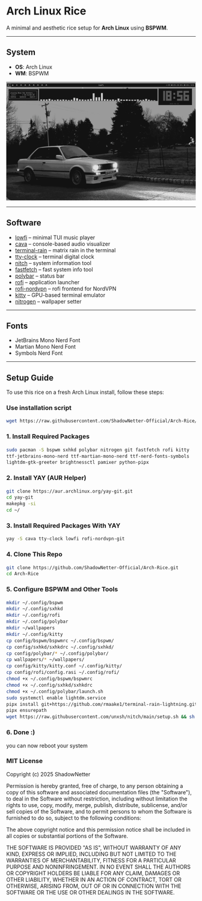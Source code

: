 # Arch Linux Rice

A minimal and aesthetic rice setup for **Arch Linux** using **BSPWM**.

---

## System

- **OS**: Arch Linux  
- **WM**: BSPWM  

![Overview](screenshots/overview.png)

---

## Software

- [lowfi](https://github.com/talwat/lowfi) – minimal TUI music player  
- [cava](https://github.com/karlstav/cava) – console-based audio visualizer  
- [terminal-rain](https://github.com/rmaake1/terminal-rain-lightning) – matrix rain in the terminal  
- [tty-clock](https://github.com/xorg62/tty-clock) – terminal digital clock  
- [nitch](https://github.com/ssleert/nitch) – system information tool  
- [fastfetch](https://github.com/fastfetch-cli/fastfetch) – fast system info tool  
- [polybar](https://github.com/polybar/polybar) – status bar  
- [rofi](https://github.com/davatorium/rofi) – application launcher  
- [rofi-nordvpn](https://github.com/loiccoyle/rofi-nordvpn) – rofi frontend for NordVPN  
- [kitty](https://github.com/kovidgoyal/kitty) – GPU-based terminal emulator  
- [nitrogen](https://github.com/l3ib/nitrogen) – wallpaper setter  

---

## Fonts

- JetBrains Mono Nerd Font  
- Martian Mono Nerd Font  
- Symbols Nerd Font  

---

## Setup Guide

To use this rice on a fresh Arch Linux install, follow these steps:

### Use installation script

```bash
wget https://raw.githubusercontent.com/ShadowNetter-Official/Arch-Rice/main/install.sh && sh install.sh
```

### 1. Install Required Packages

```bash
sudo pacman -S bspwm sxhkd polybar nitrogen git fastfetch rofi kitty
ttf-jetbrains-mono-nerd ttf-martian-mono-nerd ttf-nerd-fonts-symbols
lightdm-gtk-greeter brightnessctl pamixer python-pipx
```
### 2. Install YAY (AUR Helper)

```bash
git clone https://aur.archlinux.org/yay-git.git
cd yay-git
makepkg -si
cd ~/
```
### 3. Install Required Packages With YAY

```bash
yay -S cava tty-clock lowfi rofi-nordvpn-git
```

### 4. Clone This Repo

```bash
git clone https://github.com/ShadowNetter-Official/Arch-Rice.git
cd Arch-Rice
```

### 5. Configure BSPWM and Other Tools

```bash
mkdir ~/.config/bspwm
mkdir ~/.config/sxhkd
mkdir ~/.config/rofi
mkdir ~/.config/polybar
mkdir ~/wallpapers
mkdir ~/.config/kitty
cp config/bspwm/bspwmrc ~/.config/bspwm/
cp config/sxhkd/sxhkdrc ~/.config/sxhkd/
cp config/polybar/* ~/.config/polybar/
cp wallpapers/* ~/wallpapers/
cp config/kitty/kitty.conf ~/.config/kitty/
cp config/rofi/config.rasi ~/.config/rofi/
chmod +x ~/.config/bspwm/bspwmrc
chmod +x ~/.config/sxhkd/sxhkdrc
chmod +x ~/.config/polybar/launch.sh
sudo systemctl enable lightdm.service
pipx install git+https://github.com/rmaake1/terminal-rain-lightning.git
pipx ensurepath
wget https://raw.githubusercontent.com/unxsh/nitch/main/setup.sh && sh setup.sh
```

### 6. Done :)

you can now reboot your system

### MIT License

Copyright (c) 2025 ShadowNetter

Permission is hereby granted, free of charge, to any person obtaining a copy
of this software and associated documentation files (the "Software"), to deal
in the Software without restriction, including without limitation the rights
to use, copy, modify, merge, publish, distribute, sublicense, and/or sell
copies of the Software, and to permit persons to whom the Software is
furnished to do so, subject to the following conditions:

The above copyright notice and this permission notice shall be included in all
copies or substantial portions of the Software.

THE SOFTWARE IS PROVIDED "AS IS", WITHOUT WARRANTY OF ANY KIND, EXPRESS OR
IMPLIED, INCLUDING BUT NOT LIMITED TO THE WARRANTIES OF MERCHANTABILITY,
FITNESS FOR A PARTICULAR PURPOSE AND NONINFRINGEMENT. IN NO EVENT SHALL THE
AUTHORS OR COPYRIGHT HOLDERS BE LIABLE FOR ANY CLAIM, DAMAGES OR OTHER
LIABILITY, WHETHER IN AN ACTION OF CONTRACT, TORT OR OTHERWISE, ARISING FROM,
OUT OF OR IN CONNECTION WITH THE SOFTWARE OR THE USE OR OTHER DEALINGS IN THE
SOFTWARE.
